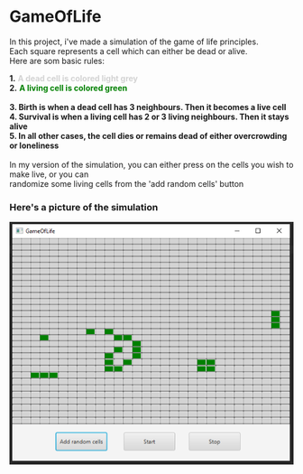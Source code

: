 # GameOfLife

In this project, i've made a simulation of the game of life principles.\
Each square represents a cell which can either be dead or alive. \
Here are som basic rules:

**1.** <span style="color:lightgrey">**A dead cell is colored light grey**</span>\
**2.** <span style="color:green">**A living cell is colored green**</span>\
\
**3. Birth is when a dead cell has 3 neighbours. Then it becomes a live cell**\
**4. Survival is when a living cell has 2 or 3 living neighbours. Then it stays alive**\
**5. In all other cases, the cell dies or remains dead of either overcrowding or loneliness**
\
\
In my version of the simulation, you can either press on the cells you wish to make live, or you can\
randomize some living cells from the 'add random cells' button

### Here's a picture of the simulation
![](src/Image/GameOfLife.png)